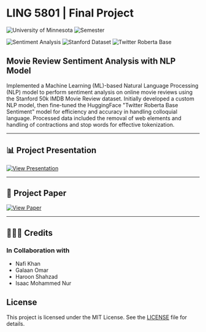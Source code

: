 # LING 5801 | Final Project

![University of Minnesota](https://img.shields.io/badge/University-UofMN-maroon?style=for-the-badge&logo=university)
![Semester](https://img.shields.io/badge/Semester-Spring%202024-blue?style=for-the-badge&logo=calendar)  

![Sentiment Analysis](https://img.shields.io/badge/Sentiment%20Analysis-NLP%20Model%20Project-blue?style=for-the-badge&logo=ai)
![Stanford Dataset](https://img.shields.io/badge/Data-Stanford%2050k%20IMDB%20Reviews-red?style=for-the-badge&logo=database)
![Twitter Roberta Base](https://img.shields.io/badge/Model-Twitter%20Roberta%20Base-yellow?style=for-the-badge&logo=ai)


## Movie Review Sentiment Analysis with NLP Model

Implemented a Machine Learning (ML)-based Natural Language Processing (NLP) model to perform sentiment analysis on online movie reviews using the Stanford 50k IMDB Movie Review dataset. Initially developed a custom NLP model, then fine-tuned the HuggingFace "Twitter Roberta Base Sentiment" model for efficiency and accuracy in handling colloquial language. Processed data included the removal of web elements and handling of contractions and stop words for effective tokenization.

---

## 📊 Project Presentation

[![View Presentation](https://img.shields.io/badge/View-Presentation-green?style=for-the-badge&logo=google-slides)](https://docs.google.com/presentation/d/1VbJ5VvLGBDI2avDgLSPTEO2BNjloMcqs4uVRRinmkso/edit?usp=sharing)

---

## 📄 Project Paper

[![View Paper](https://img.shields.io/badge/View-Paper-blue?style=for-the-badge&logo=google-docs)](https://docs.google.com/document/d/1JqctYJpPMglNeO1ClFhpK4wTNYBNdWptIEHX_6a5kZY/edit?usp=sharing)

---

## 🧑‍🤝‍🧑 Credits

### In Collaboration with

- Nafi Khan
- Galaan Omar
- Haroon Shahzad
- Isaac Mohammed Nur




## License

This project is licensed under the MIT License. See the [LICENSE](./LICENSE) file for details.
